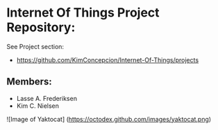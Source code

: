 # Internet Of Things Project Repository:
See Project section:
- https://github.com/KimConcepcion/Internet-Of-Things/projects

## Members:
- Lasse A. Frederiksen
- Kim C. Nielsen

![Image of Yaktocat]
(https://octodex.github.com/images/yaktocat.png)
